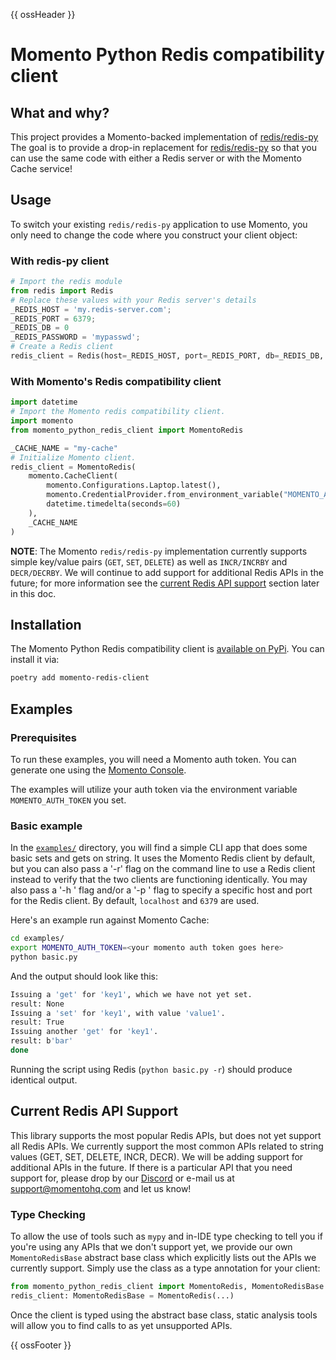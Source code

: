 {{ ossHeader }}

# Momento Python Redis compatibility client

## What and why?

This project provides a Momento-backed implementation of [redis/redis-py](https://github.com/redis/redis-py)
The goal is to provide a drop-in replacement for [redis/redis-py](https://github.com/redis/redis-py) so that you can
use the same code with either a Redis server or with the Momento Cache service!

## Usage

To switch your existing `redis/redis-py` application to use Momento, you only need to change the code where you construct
your client object:

### With redis-py client

```python
# Import the redis module
from redis import Redis
# Replace these values with your Redis server's details
_REDIS_HOST = 'my.redis-server.com';
_REDIS_PORT = 6379;
_REDIS_DB = 0
_REDIS_PASSWORD = 'mypasswd';
# Create a Redis client
redis_client = Redis(host=_REDIS_HOST, port=_REDIS_PORT, db=_REDIS_DB, password=_REDIS_PASSWORD)
```

### With Momento's Redis compatibility client

```python
import datetime
# Import the Momento redis compatibility client.
import momento
from momento_python_redis_client import MomentoRedis

_CACHE_NAME = "my-cache"
# Initialize Momento client.
redis_client = MomentoRedis(
    momento.CacheClient(
        momento.Configurations.Laptop.latest(),
        momento.CredentialProvider.from_environment_variable("MOMENTO_AUTH_TOKEN"),
        datetime.timedelta(seconds=60)
    ),
    _CACHE_NAME
)
```

**NOTE**: The Momento `redis/redis-py` implementation currently supports simple key/value pairs (`GET`, `SET`, `DELETE`) 
as well as `INCR/INCRBY` and `DECR/DECRBY`. We will continue to add support for additional Redis APIs in the future; 
for more information see the [current Redis API support](#current-redis-api-support) section later in this doc.

## Installation

The Momento Python Redis compatibility client is [available on PyPi](https://pypi.org/project/momento-redis-client/).
You can install it via:

```bash
poetry add momento-redis-client
```

## Examples

### Prerequisites

To run these examples, you will need a Momento auth token. You can generate one using the [Momento Console](https://console.gomomento.com).

The examples will utilize your auth token via the environment variable `MOMENTO_AUTH_TOKEN` you set.

### Basic example

In the [`examples/`](./examples/) directory, you will find a simple CLI app that does some basic sets and gets
on string. It uses the Momento Redis client by default, but you can also pass a '-r' flag on the command line 
to use a Redis client instead to verify that the two clients are functioning identically. You may also pass a 
'-h <hostname>' flag and/or a '-p <port>' flag to specify a specific host and port for the Redis client. By 
default, `localhost` and `6379` are used.

Here's an example run against Momento Cache:

```bash
cd examples/
export MOMENTO_AUTH_TOKEN=<your momento auth token goes here>
python basic.py
```

And the output should look like this:

```bash
Issuing a 'get' for 'key1', which we have not yet set.
result: None
Issuing a 'set' for 'key1', with value 'value1'.
result: True
Issuing another 'get' for 'key1'.
result: b'bar'
done
```

Running the script using Redis (`python basic.py -r`) should produce identical output.

## Current Redis API Support

This library supports the most popular Redis APIs, but does not yet support all Redis APIs. We currently support the most
common APIs related to string values (GET, SET, DELETE, INCR, DECR). We will be adding support for additional
APIs in the future. If there is a particular API that you need support for, please drop by our [Discord](https://discord.com/invite/3HkAKjUZGq)
or e-mail us at [support@momentohq.com](mailto:support@momentohq.com) and let us know!

### Type Checking

To allow the use of tools such as `mypy` and in-IDE type checking to tell you if you're using any APIs that we 
don't support yet, we provide our own `MomentoRedisBase` abstract base class which explicitly lists out 
the APIs we currently support. Simply use the class as a type annotation for your client:

```python
from momento_python_redis_client import MomentoRedis, MomentoRedisBase
redis_client: MomentoRedisBase = MomentoRedis(...)
```

Once the client is typed using the abstract base class, static analysis tools will allow you to find 
calls to as yet unsupported APIs.

{{ ossFooter }}
